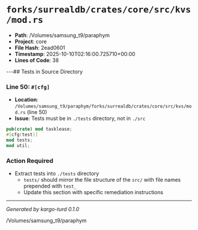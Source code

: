 # `forks/surrealdb/crates/core/src/kvs/mod.rs`

- **Path**: /Volumes/samsung_t9/paraphym
- **Project**: core
- **File Hash**: 2ead0601  
- **Timestamp**: 2025-10-10T02:16:00.725710+00:00  
- **Lines of Code**: 38

---## Tests in Source Directory


### Line 50: `#[cfg]`

- **Location**: `/Volumes/samsung_t9/paraphym/forks/surrealdb/crates/core/src/kvs/mod.rs` (line 50)
- **Issue**: Tests must be in `./tests` directory, not in `./src`

```rust
pub(crate) mod tasklease;
#[cfg(test)]
mod tests;
mod util;

```

### Action Required

- Extract tests into `./tests` directory
  - `tests/` should mirror the file structure of the `src/` with file names prepended with `test_`
  - Update this section with specific remediation instructions
  

---

*Generated by kargo-turd 0.1.0*

/Volumes/samsung_t9/paraphym